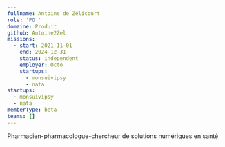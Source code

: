 ```yaml
---
fullname: Antoine de Zélicourt
role: 'PO '
domaine: Produit
github: Antoine2Zel
missions:
  - start: 2021-11-01
    end: 2024-12-31
    status: independent
    employer: Octo
    startups:
      - monsuivipsy
      - nata
startups:
  - monsuivipsy
  - nata
memberType: beta
teams: []
---
```

Pharmacien-pharmacologue-chercheur de solutions numériques en santé